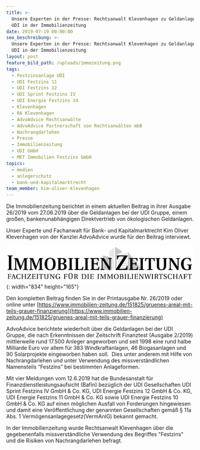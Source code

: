 ```yaml
---
title: >-
  Unsere Experten in der Presse: Rechtsanwalt Klevenhagen zu Geldanlagen bei der
  UDI in der Immobilienzeitung
date: 2019-07-19 00:00:00
seo_beschreibung: >-
  Unsere Experten in der Presse: Rechtsanwalt Klevenhagen zu Geldanlagen bei der
  UDI in der Immobilienzeitung
layout: post
feature_bild_path: /uploads/immozeitung.png
tags:
  - Festzinsanlage UDI
  - UDI Festzins 11
  - UDI Festzins 12
  - UDI Sprint Festzins IV
  - UDI Energie Festzins 14
  - Klevenhagen
  - RA Klevenhagen
  - AdvoAdvice Rechtsanwälte
  - AdvoAdvice Partnerschaft von Rechtsanwälten mbB
  - Nachrangdarlehen
  - Presse
  - Immobilienzeitung
  - UDI GmbH
  - MET Immobilien Festzins GmbH
topics:
  - medien
  - anlegerschutz
  - bank-und-kapitalmarktrecht
team_member: kim-oliver-klevenhagen
---
```


Die Immobilienzeitung berichtet in einem aktuellen Beitrag in ihrer Ausgabe 26/2019 vom 27.06.2019 &uuml;ber die Geldanlagen bei der UDI Gruppe, einem gro&szlig;en, bankenunabh&auml;ngigen Direktvertrieb von ökologischen Geldanlagen.

Unser Experte und Fachanwalt f&uuml;r Bank- und Kapitalmarktrecht Kim Oliver Klevenhagen von der Kanzlei AdvoAdvice wurde f&uuml;r den Beitrag interviewt.

![](/uploads/immozeitung.png){: width="834" height="165"}

Den kompletten Beitrag finden Sie in der Printausgabe Nr. 26/2019 oder online unter&nbsp;[https://www.immobilien-zeitung.de/151825/gruenes-areal-mit-teils-grauer-finanzierung](https://www.immobilien-zeitung.de/151825/gruenes-areal-mit-teils-grauer-finanzierung)

AdvoAdvice berichtete wiederholt &uuml;ber die Geldanlagen bei der UDI Gruppe, die nach Erkenntnissen der Zeitschrift Finanztest (Ausgabe 2/2019) mittlerweile rund 17.500 Anleger angeworben und seit 1998 eine rund halbe Milliarde Euro vor allem f&uuml;r 383 Windkraftanlagen, 46 Biogasanlagen und 90 Solarprojekte eingeworben haben soll.&nbsp; Dies unter anderem mit Hilfe von Nachrangdarlehen und unter Verwendung des missverst&auml;ndlichen Namensteils “Festzins” bei bestimmten Anlageformen.

Mit vier Meldungen vom 12.6.2019 hat die Bundesanstalt f&uuml;r Finanzdienstleistungsaufsicht (Bafin) bez&uuml;glich der UDI Gesellschaften UDI Sprint Festzins IV GmbH & Co. KG, UDI Energie Festzins 12 GmbH & Co. KG, UDI Energie Festzins 11 GmbH & Co. KG sowie UDI Energie Festzins 10 GmbH & Co. KG auf einen möglichen Ausfall von Forderungen hingewiesen und damit eine Veröffentlichung der genannten Gesellschaften gem&auml;&szlig; &sect; 11a Abs. 1 Vermögensanlagegesetz(VermAnlG) bekannt gemacht.

In der Immobilienzeitung wurde Rechtsanwalt Klevenhagen &uuml;ber die gegebenenfalls missverst&auml;ndliche Verwendung des Begriffes "Festzins" und die Risiken von Nachrangdarlehen befragt.